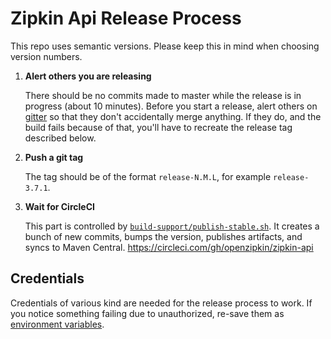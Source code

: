 # Zipkin Api Release Process

This repo uses semantic versions. Please keep this in mind when choosing version numbers.

1. **Alert others you are releasing**

   There should be no commits made to master while the release is in progress (about 10 minutes). Before you start
   a release, alert others on [gitter](https://gitter.im/openzipkin/zipkin) so that they don't accidentally merge
   anything. If they do, and the build fails because of that, you'll have to recreate the release tag described below.

1. **Push a git tag**

   The tag should be of the format `release-N.M.L`, for example `release-3.7.1`.

1. **Wait for CircleCI**

   This part is controlled by [`build-support/publish-stable.sh`](build-support/publish-stable.sh). It creates a bunch of new commits, bumps
   the version, publishes artifacts, and syncs to Maven Central. https://circleci.com/gh/openzipkin/zipkin-api

## Credentials

Credentials of various kind are needed for the release process to work. If you notice something
failing due to unauthorized, re-save them as [environment variables](https://circleci.com/gh/openzipkin/zipkin-api/edit#env-vars).
